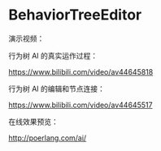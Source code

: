 # BehaviorTreeEditor

演示视频：

行为树 AI 的真实运作过程：

https://www.bilibili.com/video/av44645818



行为树 AI 的编辑和节点连接：

https://www.bilibili.com/video/av44645517





在线效果预览：

http://poerlang.com/ai/
